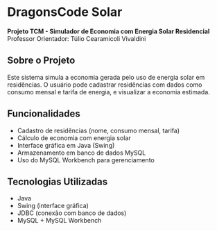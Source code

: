 # DragonsCode Solar

**Projeto TCM - Simulador de Economia com Energia Solar Residencial**  
Professor Orientador: Túlio Cearamicoli Vivaldini

## Sobre o Projeto

Este sistema simula a economia gerada pelo uso de energia solar em residências. O usuário pode cadastrar residências com dados como consumo mensal e tarifa de energia, e visualizar a economia estimada.

## Funcionalidades

- Cadastro de residências (nome, consumo mensal, tarifa)
- Cálculo de economia com energia solar
- Interface gráfica em Java (Swing)
- Armazenamento em banco de dados MySQL
- Uso do MySQL Workbench para gerenciamento

## Tecnologias Utilizadas

- Java
- Swing (interface gráfica)
- JDBC (conexão com banco de dados)
- MySQL + MySQL Workbench
